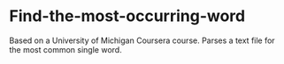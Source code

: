 # Find-the-most-occurring-word
Based on a University of Michigan Coursera course. Parses a text file for the most common single word.
